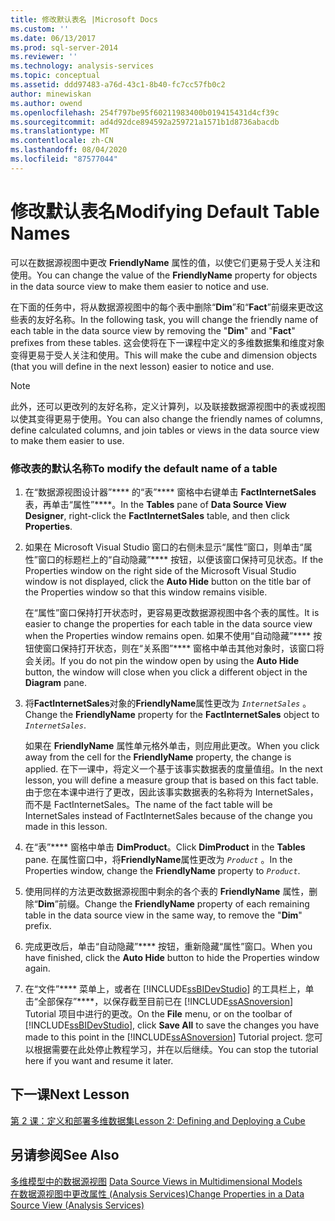 ```yaml
---
title: 修改默认表名 |Microsoft Docs
ms.custom: ''
ms.date: 06/13/2017
ms.prod: sql-server-2014
ms.reviewer: ''
ms.technology: analysis-services
ms.topic: conceptual
ms.assetid: ddd97483-a76d-43c1-8b40-fc7cc57fb0c2
author: minewiskan
ms.author: owend
ms.openlocfilehash: 254f797be95f60211983400b019415431d4cf39c
ms.sourcegitcommit: ad4d92dce894592a259721a1571b1d8736abacdb
ms.translationtype: MT
ms.contentlocale: zh-CN
ms.lasthandoff: 08/04/2020
ms.locfileid: "87577044"
---
```

# <a name="modifying-default-table-names"></a><span data-ttu-id="03200-102">修改默认表名</span><span class="sxs-lookup"><span data-stu-id="03200-102">Modifying Default Table Names</span></span>
  <span data-ttu-id="03200-103">可以在数据源视图中更改 **FriendlyName** 属性的值，以使它们更易于受人关注和使用。</span><span class="sxs-lookup"><span data-stu-id="03200-103">You can change the value of the **FriendlyName** property for objects in the data source view to make them easier to notice and use.</span></span>  
  
 <span data-ttu-id="03200-104">在下面的任务中，将从数据源视图中的每个表中删除“**Dim**”和“**Fact**”前缀来更改这些表的友好名称。</span><span class="sxs-lookup"><span data-stu-id="03200-104">In the following task, you will change the friendly name of each table in the data source view by removing the "**Dim**" and "**Fact**" prefixes from these tables.</span></span> <span data-ttu-id="03200-105">这会使将在下一课程中定义的多维数据集和维度对象变得更易于受人关注和使用。</span><span class="sxs-lookup"><span data-stu-id="03200-105">This will make the cube and dimension objects (that you will define in the next lesson) easier to notice and use.</span></span>  
  
> [!NOTE]  
>  <span data-ttu-id="03200-106">此外，还可以更改列的友好名称，定义计算列，以及联接数据源视图中的表或视图以使其变得更易于使用。</span><span class="sxs-lookup"><span data-stu-id="03200-106">You can also change the friendly names of columns, define calculated columns, and join tables or views in the data source view to make them easier to use.</span></span>  
  
### <a name="to-modify-the-default-name-of-a-table"></a><span data-ttu-id="03200-107">修改表的默认名称</span><span class="sxs-lookup"><span data-stu-id="03200-107">To modify the default name of a table</span></span>  
  
1.  <span data-ttu-id="03200-108">在“数据源视图设计器”\*\*\*\* 的“表”\*\*\*\* 窗格中右键单击 **FactInternetSales** 表，再单击“属性”\*\*\*\*。</span><span class="sxs-lookup"><span data-stu-id="03200-108">In the **Tables** pane of **Data Source View Designer**, right-click the **FactInternetSales** table, and then click **Properties**.</span></span>  
  
2.  <span data-ttu-id="03200-109">如果在 Microsoft Visual Studio 窗口的右侧未显示“属性”窗口，则单击“属性”窗口的标题栏上的“自动隐藏”\*\*\*\* 按钮，以便该窗口保持可见状态。</span><span class="sxs-lookup"><span data-stu-id="03200-109">If the Properties window on the right side of the Microsoft Visual Studio window is not displayed, click the **Auto Hide** button on the title bar of the Properties window so that this window remains visible.</span></span>  
  
     <span data-ttu-id="03200-110">在“属性”窗口保持打开状态时，更容易更改数据源视图中各个表的属性。</span><span class="sxs-lookup"><span data-stu-id="03200-110">It is easier to change the properties for each table in the data source view when the Properties window remains open.</span></span> <span data-ttu-id="03200-111">如果不使用“自动隐藏”\*\*\*\* 按钮使窗口保持打开状态，则在“关系图”\*\*\*\* 窗格中单击其他对象时，该窗口将会关闭。</span><span class="sxs-lookup"><span data-stu-id="03200-111">If you do not pin the window open by using the **Auto Hide** button, the window will close when you click a different object in the **Diagram** pane.</span></span>  
  
3.  <span data-ttu-id="03200-112">将**FactInternetSales**对象的**FriendlyName**属性更改为 *`InternetSales`* 。</span><span class="sxs-lookup"><span data-stu-id="03200-112">Change the **FriendlyName** property for the **FactInternetSales** object to *`InternetSales`*.</span></span>  
  
     <span data-ttu-id="03200-113">如果在 **FriendlyName** 属性单元格外单击，则应用此更改。</span><span class="sxs-lookup"><span data-stu-id="03200-113">When you click away from the cell for the **FriendlyName** property, the change is applied.</span></span> <span data-ttu-id="03200-114">在下一课中，将定义一个基于该事实数据表的度量值组。</span><span class="sxs-lookup"><span data-stu-id="03200-114">In the next lesson, you will define a measure group that is based on this fact table.</span></span> <span data-ttu-id="03200-115">由于您在本课中进行了更改，因此该事实数据表的名称将为 InternetSales，而不是 FactInternetSales。</span><span class="sxs-lookup"><span data-stu-id="03200-115">The name of the fact table will be InternetSales instead of FactInternetSales because of the change you made in this lesson.</span></span>  
  
4.  <span data-ttu-id="03200-116">在“表”\*\*\*\* 窗格中单击 **DimProduct**。</span><span class="sxs-lookup"><span data-stu-id="03200-116">Click **DimProduct** in the **Tables** pane.</span></span> <span data-ttu-id="03200-117">在属性窗口中，将**FriendlyName**属性更改为 *`Product`* 。</span><span class="sxs-lookup"><span data-stu-id="03200-117">In the Properties window, change the **FriendlyName** property to *`Product`*.</span></span>  
  
5.  <span data-ttu-id="03200-118">使用同样的方法更改数据源视图中剩余的各个表的 **FriendlyName** 属性，删除“**Dim**”前缀。</span><span class="sxs-lookup"><span data-stu-id="03200-118">Change the **FriendlyName** property of each remaining table in the data source view in the same way, to remove the "**Dim**" prefix.</span></span>  
  
6.  <span data-ttu-id="03200-119">完成更改后，单击“自动隐藏”\*\*\*\* 按钮，重新隐藏“属性”窗口。</span><span class="sxs-lookup"><span data-stu-id="03200-119">When you have finished, click the **Auto Hide** button to hide the Properties window again.</span></span>  
  
7.  <span data-ttu-id="03200-120">在“文件”\*\*\*\* 菜单上，或者在 [!INCLUDE[ssBIDevStudio](../includes/ssbidevstudio-md.md)] 的工具栏上，单击“全部保存”\*\*\*\*，以保存截至目前已在 [!INCLUDE[ssASnoversion](../includes/ssasnoversion-md.md)] Tutorial 项目中进行的更改。</span><span class="sxs-lookup"><span data-stu-id="03200-120">On the **File** menu, or on the toolbar of [!INCLUDE[ssBIDevStudio](../includes/ssbidevstudio-md.md)], click **Save All** to save the changes you have made to this point in the [!INCLUDE[ssASnoversion](../includes/ssasnoversion-md.md)] Tutorial project.</span></span> <span data-ttu-id="03200-121">您可以根据需要在此处停止教程学习，并在以后继续。</span><span class="sxs-lookup"><span data-stu-id="03200-121">You can stop the tutorial here if you want and resume it later.</span></span>  
  
## <a name="next-lesson"></a><span data-ttu-id="03200-122">下一课</span><span class="sxs-lookup"><span data-stu-id="03200-122">Next Lesson</span></span>  
 [<span data-ttu-id="03200-123">第 2 课：定义和部署多维数据集</span><span class="sxs-lookup"><span data-stu-id="03200-123">Lesson 2: Defining and Deploying a Cube</span></span>](lesson-2-defining-and-deploying-a-cube.md)  
  
## <a name="see-also"></a><span data-ttu-id="03200-124">另请参阅</span><span class="sxs-lookup"><span data-stu-id="03200-124">See Also</span></span>  
 <span data-ttu-id="03200-125">[多维模型中的数据源视图](multidimensional-models/data-source-views-in-multidimensional-models.md) </span><span class="sxs-lookup"><span data-stu-id="03200-125">[Data Source Views in Multidimensional Models](multidimensional-models/data-source-views-in-multidimensional-models.md) </span></span>  
 [<span data-ttu-id="03200-126">在数据源视图中更改属性 (Analysis Services)</span><span class="sxs-lookup"><span data-stu-id="03200-126">Change Properties in a Data Source View &#40;Analysis Services&#41;</span></span>](multidimensional-models/change-properties-in-a-data-source-view-analysis-services.md)  
  
  
